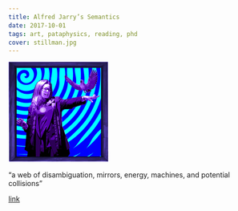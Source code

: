 ```yaml
---
title: Alfred Jarry’s Semantics
date: 2017-10-01
tags: art, pataphysics, reading, phd
cover: stillman.jpg
---
```


![Stillman](../images/stillman.jpg)

“a web of disambiguation, mirrors, energy, machines, and potential collisions”


[link](http://pataquebec.org/documents/Pataflash/Linda%20Stillman%20-%20Alfred%20Jarry%20Semantics.pdf)
